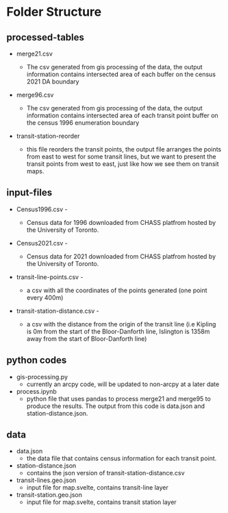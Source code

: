 # Folder Structure

processed-tables 
-
- merge21.csv 
    - The csv generated from gis processing of the data, the output information contains intersected area of each buffer on the census 2021 DA boundary

- merge96.csv
    - The csv generated from gis processing of the data, the output information contains intersected area of each transit point buffer on the census 1996 enumeration boundary 

- transit-station-reorder
    - this file reorders the transit points, the output file arranges the points from east to west for some transit lines, but we want to present the transit points from west to east, just like how we see them on transit maps. 

input-files
- 
- Census1996.csv - 
    -  Census data for 1996 downloaded from CHASS platfrom hosted by the University of Toronto. 

- Census2021.csv - 
    - Census data for 2021 downloaded from CHASS platfrom hosted by the University of Toronto. 

- transit-line-points.csv - 
    - a csv with all the coordinates of the points generated (one point every 400m)

- transit-station-distance.csv - 
    - a csv with the distance from the origin of the transit line (i.e Kipling is 0m from the start of the Bloor-Danforth line, Islington is 1358m away from the start of Bloor-Danforth line)

python codes
- 
 - gis-processing.py
    - currently an arcpy code, will be updated to non-arcpy at a later date
 - process.ipynb
    - python file that uses pandas to process merge21 and merge95 to produce the results. The output from this code is data.json and station-distance.json.

data
- 
- data.json
    - the data file that contains census information for each transit point. 
- station-distance.json
    - contains the json version of transit-station-distance.csv
- transit-lines.geo.json
    - input file for map.svelte, contains transit-line layer 
- transit-station.geo.json
    - input file for map.svelte, contains transit station layer

